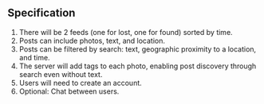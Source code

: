 ## Specification

1. There will be 2 feeds (one for lost, one for found) sorted by time.
2. Posts can include photos, text, and location.
3. Posts can be filtered by search: text, geographic proximity to a location, and time.
4. The server will add tags to each photo, enabling post discovery through search even without text.
5. Users will need to create an account.
6. Optional: Chat between users.